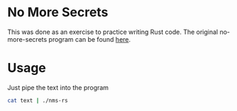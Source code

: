 No More Secrets
===

This was done as an exercise to practice writing Rust code. The original
no-more-secrets program can be found [here](https://github.com/bartobri/no-more-secrets).

Usage
===

Just pipe the text into the program
```sh
cat text | ./nms-rs
```
